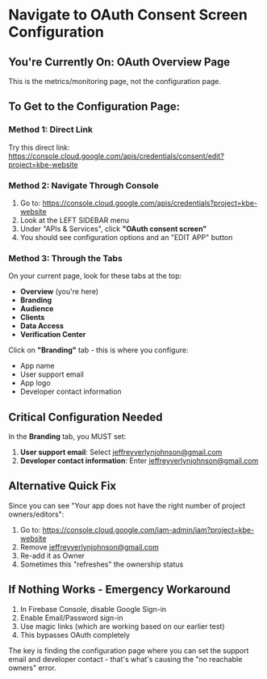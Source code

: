 # Navigate to OAuth Consent Screen Configuration

## You're Currently On: OAuth Overview Page

This is the metrics/monitoring page, not the configuration page.

## To Get to the Configuration Page:

### Method 1: Direct Link

Try this direct link:
https://console.cloud.google.com/apis/credentials/consent/edit?project=kbe-website

### Method 2: Navigate Through Console

1. Go to: https://console.cloud.google.com/apis/credentials?project=kbe-website
2. Look at the LEFT SIDEBAR menu
3. Under "APIs & Services", click **"OAuth consent screen"**
4. You should see configuration options and an "EDIT APP" button

### Method 3: Through the Tabs

On your current page, look for these tabs at the top:

- **Overview** (you're here)
- **Branding**
- **Audience**
- **Clients**
- **Data Access**
- **Verification Center**

Click on **"Branding"** tab - this is where you configure:

- App name
- User support email
- App logo
- Developer contact information

## Critical Configuration Needed

In the **Branding** tab, you MUST set:

1. **User support email**: Select jeffreyverlynjohnson@gmail.com
2. **Developer contact information**: Enter jeffreyverlynjohnson@gmail.com

## Alternative Quick Fix

Since you can see "Your app does not have the right number of project owners/editors":

1. Go to: https://console.cloud.google.com/iam-admin/iam?project=kbe-website
2. Remove jeffreyverlynjohnson@gmail.com
3. Re-add it as Owner
4. Sometimes this "refreshes" the ownership status

## If Nothing Works - Emergency Workaround

1. In Firebase Console, disable Google Sign-in
2. Enable Email/Password sign-in
3. Use magic links (which are working based on our earlier test)
4. This bypasses OAuth completely

The key is finding the configuration page where you can set the support email and developer contact - that's what's causing the "no reachable owners" error.
